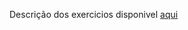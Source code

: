 Descrição dos exercicios disponivel [aqui](https://drive.google.com/file/d/1ymmMqKxGM0wMy55MN9wFMXUjBx0BrYrk/view?usp=sharing)
